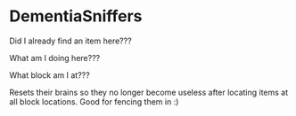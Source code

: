 # DementiaSniffers
Did I already find an item here??? 

What am I doing here??? 

What block am I at??? 

Resets their brains so they no longer become useless after locating items at all block locations. Good for fencing them in :)

